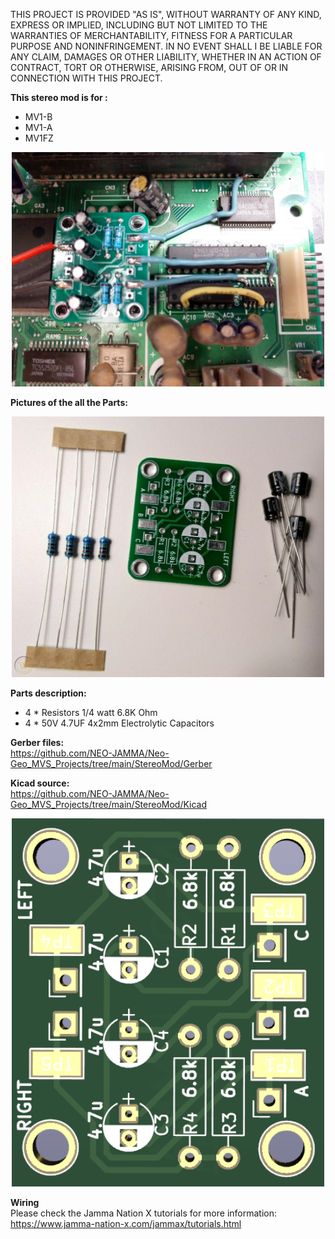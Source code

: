 THIS PROJECT IS PROVIDED "AS IS", WITHOUT WARRANTY OF ANY KIND, EXPRESS OR IMPLIED, INCLUDING BUT NOT LIMITED TO THE WARRANTIES OF MERCHANTABILITY, FITNESS FOR A PARTICULAR PURPOSE AND NONINFRINGEMENT. IN NO EVENT SHALL I BE LIABLE FOR ANY CLAIM, DAMAGES OR OTHER LIABILITY, WHETHER IN AN ACTION OF CONTRACT, TORT OR OTHERWISE, ARISING FROM, OUT OF OR IN CONNECTION WITH THIS PROJECT.


<b>This stereo mod is for :</b>
- MV1-B
- MV1-A
- MV1FZ
<p align="center">
  <img  src="Pictures/MV1-B.jpg" width="500" />
</p>

<b>Pictures of the all the Parts:</b><br>
<p align="center">
  <img  src="Pictures/Parts.jpg" width="500" />
</p>

<b>Parts description:</b>
- 4 * Resistors 1/4 watt 6.8K Ohm
- 4 * 50V 4.7UF 4x2mm Electrolytic Capacitors

<b>Gerber files:</b><br>
https://github.com/NEO-JAMMA/Neo-Geo_MVS_Projects/tree/main/StereoMod/Gerber

<b>Kicad source:</b><br>
https://github.com/NEO-JAMMA/Neo-Geo_MVS_Projects/tree/main/StereoMod/Kicad
<p align="center">
  <img  src="Pictures/PCB.png" width="500" />
</p>

<b>Wiring</b><br>
Please check the Jamma Nation X tutorials for more information:
https://www.jamma-nation-x.com/jammax/tutorials.html
